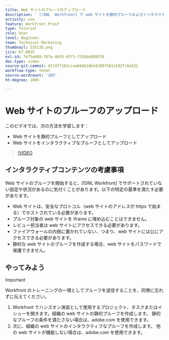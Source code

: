 ```yaml
---
title: Web サイトのプルーフのアップロード
description: ' [!DNL  Workfront] で web サイトを静的プルーフおよびインタラクティブプルーフとしてアップロードする方法について説明します。'
activity: use
feature: Workfront Proof
type: Tutorial
role: User
level: Beginner
team: Technical Marketing
thumbnail: 335135.png
jira: KT-8835
exl-id: 7e75e409-f87e-46f6-8ff1-f55bbdd892f6
doc-type: video
source-git-commit: d17df7162ccaab6b62db34209f50131927c0a532
workflow-type: tm+mt
source-wordcount: '203'
ht-degree: 100%

---
```


# Web サイトのプルーフのアップロード

このビデオでは、次の方法を学習します：

* Web サイトを静的プルーフとしてアップロード
* Web サイトをインタラクティブなプルーフとしてアップロード

>[!VIDEO](https://video.tv.adobe.com/v/335135/?quality=12&learn=on&enablevpops)


## インタラクティブコンテンツの考慮事項

Web サイトのプルーフを開始すると、[!DNL Workfront] でサポートされていない設定や状況があるのに気付くことがあります。以下の特定の基準を満たす必要があります。

* Web サイトは、安全なプロトコル（web サイトのアドレスが https で始まる）でホストされている必要があります。
* プルーフ対象の web サイトを iframe に埋め込むことはできません。
* レビュー担当者は web サイトにアクセスできる必要があります。
* ファイアウォールの内側に置かれていない、つまり、web サイトには公にアクセスできる必要があります。
* 静的な web サイトのプルーフを作成する場合、web サイトをパスワードで保護できません。

## やってみよう

>[!IMPORTANT]
>
>Workfront のトレーニングの一環としてプルーフを送信することを、同僚に忘れずに伝えてください。

1. Workfront でハンズオン演習として使用するプロジェクト、タスクまたはイシューを開きます。組織の web サイトの静的プルーフを作成します。 静的なプルーフの条件を満たさない場合は、adobe.com を使用できます。
1. 次に、組織の web サイトのインタラクティブなプルーフを作成します。 他の web サイトが機能しない場合は、adobe.com を使用できます。

<!-- 
Learn more about these considerations in the articles Generate a static proof for a website or other web content and Generate an interactive proof for a website or other web content. 
-->

<!--
### Learn more
[!DNL Workfront] also supports interactive proofing of files generated from a ZIP file. Learn how to prepare the ZIP file for uploading in the article Interactive content proofs.

* Generate a static proof for a website or other web content
* Generate an interactive proof for a website or other web content
* Generate a proof for interactive content in a ZIP file
* Understand the desktop proofing viewer
* Install the desktop proofing viewer
-->
